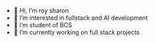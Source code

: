 - 👋 Hi, I’m roy sharon
- 👀 I’m interested in fullstack and AI development
- 🌱 I’m student of BCS
- 🔭 I’m currently working on full stack projects

